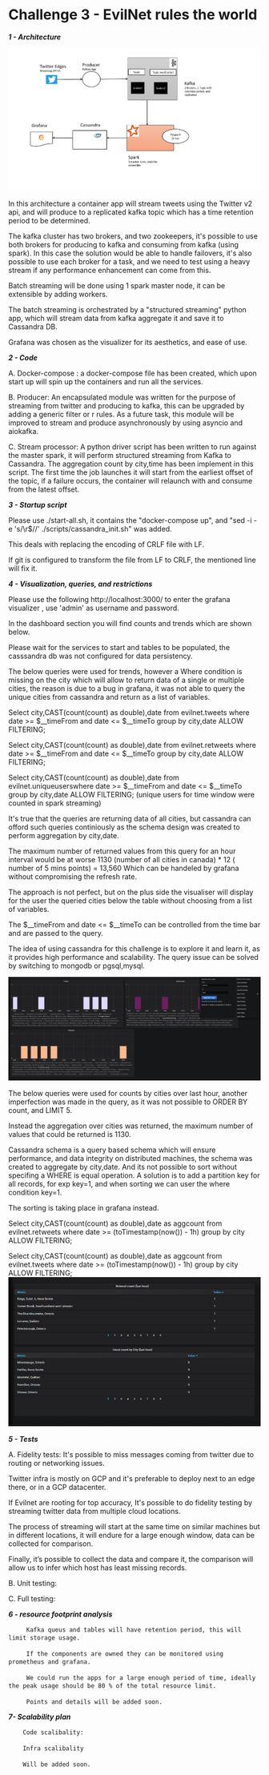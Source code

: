 # Challenge 3 - EvilNet rules the world

***1 - Architecture***

![](images/Architecture.png)

In this architecture a container app will stream tweets using the Twitter v2 api, and will produce to a replicated kafka topic which has a time retention period to be determined.

The kafka cluster has two brokers, and two zookeepers, it's possible to use both brokers for producing to kafka and consuming from kafka (using spark). In this case the solution would be able to handle failovers, it's also possible to use each broker for a task, and we need to test using a heavy stream if any performance enhancement can come from this.

 Batch streaming will be done using 1 spark master node, it can be extensible by adding workers.

 The batch streaming is orchestrated by a "structured streaming" python app, which will stream data from kafka aggregate it and save it to Cassandra DB.

Grafana was chosen as the visualizer for its aesthetics, and ease of use.

***2 - Code***

  A. Docker-compose : a docker-compose file has been created, which upon start up will spin up the containers and run all the services.

  B. Producer: An encapsulated module was written for the purpose of streaming from twitter and producing to kafka, this can be upgraded by adding a generic filter or r                rules.
               As a future task, this module will be improved to stream and produce asynchronously by using asyncio and aiokafka.


  C. Stream processor: A python driver script has been written to run against the master spark, it will perform structured streaming from Kafka to Cassandra.
                       The aggregation count  by city,time has been implement in this script. The first time the job launches it will start from the earliest offset of the topic, if a failure occurs, the container will relaunch with and consume from the latest offset.

 ***3 - Startup script***

 Please use ./start-all.sh, it contains the "docker-compose up", and "sed -i -e 's/\r$//' ./scripts/cassandra_init.sh" was added.

This deals with replacing the encoding of CRLF file with LF.

If git is configured to transform the file from LF to CRLF, the mentioned line will fix it.
 
 
 ***4 - Visualization, queries, and restrictions***

Please use the following http://localhost:3000/ to enter the grafana visualizer , use 'admin' as username and password.

In the dashboard section you will find counts and trends which are shown below.

Please wait for the services to start and tables to be populated, the casssandra db was not configured for data persistency. 


The below queries were used for trends, however a Where condition is missing on the city which will allow to return data of a single or multiple cities, the reason is  due to a bug in grafana, it was not able to query the unique cities from cassandra and return as a list of variables.

Select city,CAST(count(count) as double),date from evilnet.tweets  where  date >= $__timeFrom and date <= $__timeTo group by city,date  ALLOW FILTERING;

Select city,CAST(count(count) as double),date from evilnet.retweets  where  date >= $__timeFrom and date <= $__timeTo group by city,date ALLOW FILTERING;

Select city,CAST(count(count) as double),date from evilnet.uniqueuserswhere  date >= $__timeFrom and date <= $__timeTo group by city,date  ALLOW FILTERING;
(unique users for time window were counted in spark streaming)

It's true that the queries are returning data of all cities, but cassandra can offord such queries continiously as the schema design was created to perform aggregation by city,date.

The maximum number of returned values from this query for an hour interval would be at worse 
1130 (number of all cities in canada) * 12 ( number of 5 mins points) = 13,560
Which can be handeled by grafana without compromising the refresh rate.

The approach is not perfect, but on the plus side the visualiser will display for the user the queried cities below the table without choosing from a list of variables.

The $__timeFrom and date <= $__timeTo can be controlled from the time bar and are passed to the query.

The idea of using cassandra for this challenge is to explore it and learn it, as it provides high performance and scalability. The query issue can be solved by switching to mongodb or pgsql,mysql.

![](images/trends.png)

The below queries were used for counts by cities over last hour, another imperfection was made in the query, as it was not possible to ORDER BY count, and LIMIT 5.

Instead the aggregation over cities was returned, the maximum number of values that could be returned is 1130.

Cassandra schema is a query based schema which will ensure performance, and data integrity on distributed machines, the schema was created to aggregate by city,date. And its not possible to sort without specifing a WHERE is equal operation. A solution is to add a partition key for all records, for exp key=1, and when sorting we can user the where condition key=1. 

The sorting is taking place in grafana instead.

Select city,CAST(count(count) as double),date as aggcount from evilnet.retweets  where  date >= (toTimestamp(now()) - 1h) group by city  ALLOW FILTERING;

Select city,CAST(count(count) as double),date as aggcount from evilnet.tweets  where  date >= (toTimestamp(now()) - 1h) group by city  ALLOW FILTERING;
![](images/count.png)



 ***5 - Tests***

  A. Fidelity tests: It's possible to miss messages coming from twitter due to routing or networking issues.

 Twitter infra is mostly on GCP and it's preferable to deploy next to an edge there, or in a GCP datacenter.

 If Evilnet are rooting for top accuracy, It's possible to do fidelity testing by streaming twitter data from multiple cloud locations.

 The process of streaming will start at the same time on similar machines but in different locations, it will endure for a large enough window, data can be collected for comparison.

 Finally, it’s possible to collect the data and compare it, the comparison will allow us to infer which host has least missing records.

 B. Unit testing:

 C. Full testing:


  ***6 - resource footprint analysis***
  
         Kafka queus and tables will have retention period, this will limit storage usage.

         If the components are owned they can be monitored using prometheus and grafana.
         
         We could run the apps for a large enough period of time, ideally the peak usage should be 80 % of the total resource limit.
          
         Points and details will be added soon. 
          
  ***7- Scalability plan***
  
        Code scalibality:
        
        Infra scalibality
        
        Will be added soon. 
